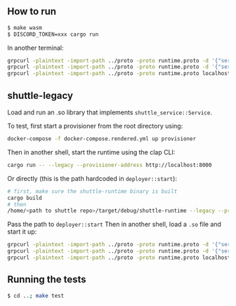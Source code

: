 ## How to run

```bash
$ make wasm
$ DISCORD_TOKEN=xxx cargo run
```

In another terminal:

``` bash
grpcurl -plaintext -import-path ../proto -proto runtime.proto -d '{"service_name": "Tonic", "path": "runtime/bot.wasm"}' localhost:8000 runtime.Runtime/Load
grpcurl -plaintext -import-path ../proto -proto runtime.proto -d '{"service_name": "Tonic"}' localhost:8000 runtime.Runtime/Start
grpcurl -plaintext -import-path ../proto -proto runtime.proto localhost:8000 runtime.Runtime/SubscribeLogs
```
## shuttle-legacy

Load and run an .so library that implements `shuttle_service::Service`. 

To test, first start a provisioner from the root directory using:

```bash
docker-compose -f docker-compose.rendered.yml up provisioner
```

Then in another shell, start the runtime using the clap CLI:

```bash
cargo run -- --legacy --provisioner-address http://localhost:8000
```

Or directly (this is the path hardcoded in `deployer::start`):
```bash
# first, make sure the shuttle-runtime binary is built
cargo build
# then
/home/<path to shuttle repo>/target/debug/shuttle-runtime --legacy --provisioner-address http://localhost:8000
```

Pass the path to `deployer::start`
Then in another shell, load a `.so` file and start it up:

``` bash
grpcurl -plaintext -import-path ../proto -proto runtime.proto -d '{"service_name": "Tonic", "path": "examples/rocket/hello-world/target/debug/libhello_world.so"}' localhost:8000 runtime.Runtime/Load
grpcurl -plaintext -import-path ../proto -proto runtime.proto -d '{"service_name": "Tonic"}' localhost:8000 runtime.Runtime/Start
grpcurl -plaintext -import-path ../proto -proto runtime.proto localhost:8000 runtime.Runtime/SubscribeLogs
```

## Running the tests
```bash
$ cd ..; make test
```

